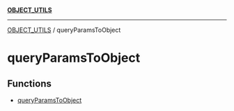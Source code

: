 [**OBJECT_UTILS**](../README.md)

***

[OBJECT_UTILS](../README.md) / queryParamsToObject

# queryParamsToObject

## Functions

- [queryParamsToObject](functions/queryParamsToObject.md)
